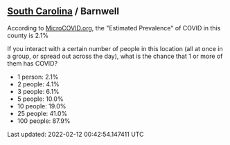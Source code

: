 
## [South Carolina](/united-states/south-carolina) / Barnwell

According to [MicroCOVID.org](http://microcovid.org),
the "Estimated Prevalence" of COVID in this county is 2.1%

If you interact with a certain number of people in this location
(all at once in a group, or spread out across the day), what is the chance that
1 or more of them has COVID?

- 1 person: 2.1%
- 2 people: 4.1%
- 3 people: 6.1%
- 5 people: 10.0%
- 10 people: 19.0%
- 25 people: 41.0%
- 100 people: 87.9%

Last updated: 2022-02-12 00:42:54.147411 UTC
